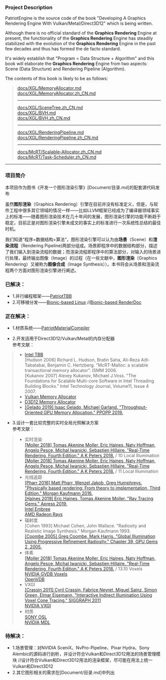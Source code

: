 ﻿### Project Description     
PatriotEngine is the source code of the book "Developing A Graphics Rendering Engine With Vulkan/Metal/Direct3D12" which is being written.   

Although there is no official standard of the **Graphics Rendering** Engine at present, the functionality of the **Graphics Rendering** Engine has steadily stabilized with the evolution of the **Graphics Rendering** Engine in the past few decades and thus has formed the de facto standard.   

It's widely establish that "Program = Data Structure + Algorithm" and this book will elaborate the **Graphics Rendering** Engine from two aspects: Scene (Data Structure) and Rendering Pipeline (Algorithm). 

The contents of this book is likely to be as follows:   
>    
> [docs/XGL/MemoryAllocator.md](docs/XGL/MemoryAllocator.md)  
> [docs/XGL/MemoryAllocator.zh_CN.md](docs/XGL/MemoryAllocator.zh_CN.md)  
>        
> ---    
>     
> [docs/XGL/SceneTree.zh_CN.md](docs/XGL/SceneTree.zh_CN.md)  
> [docs/XGL/BVH.md](docs/XGL/BVH.md)     
> [docs/XGL/BVH.zh_CN.md](docs/XGL/BVH.zh_CN.md)     
>        
> ---    
>     
> [docs/XGL/RenderingPipeline.md](docs/XGL/RenderingPipeline.md)      
> [docs/XGL/RenderingPipeline.zh_CN.md](docs/XGL/RenderingPipeline.zh_CN.md)      
>        
> ---    
>      
> [docs/McRT/Scalable-Allocator.zh_CN.md](docs/McRT/Scalable-Allocator.zh_CN.md)             
> [docs/McRT/Task-Scheduler.zh_CN.md](docs/McRT/Task-Scheduler.zh_CN.md)        
>     
      
---     
        
### 项目简介 
本项目作为图书《开发一个图形渲染引擎》[Document/目录.md]的配套源代码发布  
  
虽然**图形渲染**（Graphics Rendering）引擎在目前并没有标准定义，但是，与软件工程中很多其它领域的情况一样——比如LLVM框架已经成为了编译器领域事实上的标准——随着图形渲染技术在几十年间的发展，图形渲染引擎的功能不断趋于稳定，目前正是对图形渲染引擎未成文的事实上的标准进行一次系统性总结的最佳时机。  

我们知道“程序=数据结构+算法”，图形渲染引擎可以认为由**场景**（Scene）和**渲染流程**（Rendering Pipeline)两部分组成。场景即程序中的数据结构部分，描述了我们输入到渲染流程的数据；而渲染流程即程序中的算法部分，对输入的场景进行处理，最终输出图像（Image）的过程（在一些文献中，**图形渲染**（Graphics Rendering）又被称为**图像合成**（Image Synthesis））。本书将会从场景和渲染流程两个方面对图形渲染引擎进行阐述。  

### 已解决：  
* 1\.并行编程框架——[PatriotTBB](https://github.com/YuqiaoZhang/PatriotTBB)  
* 2\.可移植分发——[Bionic-based Linux](https://github.com/YuqiaoZhang/Bionic-based-Linux)  //[Bionic-based RenderDoc](https://github.com/YuqiaoZhang/Bionic-based-RenderDoc)  

### 正在解决：  
* 1\.材质系统——[PatriotMaterialCompiler](https://github.com/YuqiaoZhang/PatriotMaterialCompiler)  
  
* 2\.开发适用于Direct3D12/Vulkan/Metal的内存分配器  
参考文献：  
> * [Intel TBB](https://www.threadingbuildingblocks.org/)  
[Hudson 2006] Richard L. Hudson, Bratin Saha, Ali-Reza Adl-Tabatabai, Benjamin C. Hertzberg. "McRT-Malloc: a scalable transactional memory allocator". ISMM 2006.  
[Kukanov 2007] Alexey Kukanov, Michael J.Voss. "The Foundations for Scalable Multi-core Software in Intel Threading Building Blocks." Intel Technology Journal, Volume11, Issue 4 2007.  
> * [Vulkan Memory Allocator](https://gpuopen.com/vulkan-memory-allocator-2-2/)  
> * [D3D12 Memory Allocator](https://gpuopen.com/d3d12-memory-allocator-1-0-0/)  
> * [\[Gelado 2019\] Isaac Gelado, Michael Garland. "Throughput-Oriented GPU Memory Allocation." PPOPP 2019.](https://research.nvidia.com/publication/2019-02_Throughput-oriented-GPU-memory)  

* 3\.设计一套比较完整的实时全局光照解决方案  
参考文献：  
> * 实时渲染  
[\[Moller 2018\] Tomas Akenine Moller, Eric Haines, Naty Hoffman, Angelo Pesce, Michal Iwanicki, Sebastien Hillaire. "Real-Time Rendering, Fourth Edition." A K Peters 2018.](http://www.realtimerendering.com) / 10 Local Illumination  
[\[Moller 2018\] Tomas Akenine Moller, Eric Haines, Naty Hoffman, Angelo Pesce, Michal Iwanicki, Sebastien Hillaire. "Real-Time Rendering, Fourth Edition." A K Peters 2018.](http://www.realtimerendering.com) / 11 Local Illumination  
> * 光线追踪  
[\[Pharr 2016\] Matt Pharr, Wenzel Jakob, Greg Humphreys. "Physically based rendering: From theory to implementation, Third Edition." Morgan Kaufmann 2016.](http://www.pbr-book.org)  
[\[Haines 2019\] Eric Haines, Tomas Akenine Moller. "Ray Tracing Gems." Apress 2019.](https://research.nvidia.com/publication/2019-03_Ray-Tracing-Gems)  
[Intel Embree](https://www.embree.org/)  
[AMD Radeon Rays](https://gpuopen.com/gaming-product/radeon-rays/)  
> * 辐射度  
\[Cohen 1993\] Michael Cohen, John Wallace. "Radiosity and Realistic Image Synthesis." Morgan Kaufmann 1993.   
[\[Coombe 2005\] Greg Coombe, Mark Harris. "Global Illumination Using Progressive Refinement Radiosity." Chapter 39, GPU Gems 2, 2005.](https://developer.nvidia.com/gpugems/GPUGems2/gpugems2_chapter39.html)   
> * 体素  
[\[Moller 2018\] Tomas Akenine Moller, Eric Haines, Naty Hoffman, Angelo Pesce, Michal Iwanicki, Sebastien Hillaire. "Real-Time Rendering, Fourth Edition." A K Peters 2018.](http://www.realtimerendering.com) / 13.10 Voxels  
[NVIDIA GVDB Voxels](https://developer.nvidia.com/gvdb-samples)  
[OpenVDB](https://www.openvdb.org/)  
> * VXGI  
[\[Crassin 2011\] Cyril Crassin, Fabrice Neyret, Miguel Sainz, Simon Green, Elmar Eisemann. "Interactive Indirect Illumination Using Voxel Cone Tracing." SIGGRAPH 2011](https://research.nvidia.com/publication/interactive-indirect-illumination-using-voxel-cone-tracing)  
[NVIDIA VXGI](https://developer.nvidia.com/vxgi)  
> * 材质  
[SONY OSL](https://github.com/imageworks/OpenShadingLanguage/)  
[NVIDIA MDL](https://developer.nvidia.com/mdl-sdk)    
  
### 待解决：  
* 1\.场景管理：对NVIDIA SceniX、NvPro-Pipeline、Pixar Hydra、Sony Alembic的源码进行剖析，并设计符合Vulkan和Direct3D12用法的场景管理模块 //设计符合Vulkan和Direct3D12用法的渲染框架，尽可能在用法上统一Vulkan和Direct3D12   
* 2\.其它图形相关的需求在[Document/目录.md]中列出    